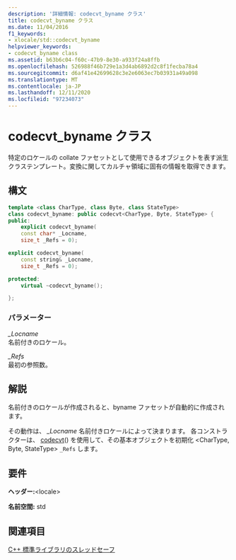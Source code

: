 ```yaml
---
description: '詳細情報: codecvt_byname クラス'
title: codecvt_byname クラス
ms.date: 11/04/2016
f1_keywords:
- xlocale/std::codecvt_byname
helpviewer_keywords:
- codecvt_byname class
ms.assetid: b63b6c04-f60c-47b9-8e30-a933f24a8ffb
ms.openlocfilehash: 526988f46b729e1a3d4ab6892d2c8f1fecba78a4
ms.sourcegitcommit: d6af41e42699628c3e2e6063ec7b03931a49a098
ms.translationtype: MT
ms.contentlocale: ja-JP
ms.lasthandoff: 12/11/2020
ms.locfileid: "97234073"
---
```

# <a name="codecvt_byname-class"></a>codecvt_byname クラス

特定のロケールの collate ファセットとして使用できるオブジェクトを表す派生クラステンプレート。変換に関してカルチャ領域に固有の情報を取得できます。

## <a name="syntax"></a>構文

```cpp
template <class CharType, class Byte, class StateType>
class codecvt_byname: public codecvt<CharType, Byte, StateType> {
public:
    explicit codecvt_byname(
    const char* _Locname,
    size_t _Refs = 0);
```

```cpp
explicit codecvt_byname(
    const string& _Locname,
    size_t _Refs = 0);
```

```cpp
protected:
    virtual ~codecvt_byname();

};
```

### <a name="parameters"></a>パラメーター

*_Locname*\
名前付きのロケール。

*_Refs*\
最初の参照数。

## <a name="remarks"></a>解説

名前付きのロケールが作成されると、byname ファセットが自動的に作成されます。

その動作は、 *_Locname* 名前付きロケールによって決まります。 各コンストラクターは、 [codecvt](../standard-library/codecvt-class.md)() を使用して、その基本オブジェクトを初期化 \<CharType, Byte, StateType> `_Refs` します。

## <a name="requirements"></a>要件

**ヘッダー:**\<locale>

**名前空間:** std

## <a name="see-also"></a>関連項目

[C++ 標準ライブラリのスレッドセーフ](../standard-library/thread-safety-in-the-cpp-standard-library.md)
